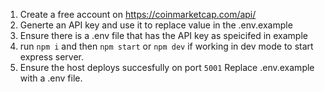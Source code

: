 1. Create a free account on https://coinmarketcap.com/api/
2. Generte an API key and use it to replace value in the .env.example
3. Ensure there is a .env file that has the API key as speicifed in example
4. run `npm i` and then `npm start` or `npm dev` if working in dev mode to start express server.
5. Ensure the host deploys succesfully on port `5001`
Replace .env.example with a .env file. 

